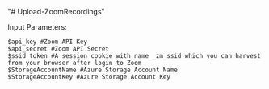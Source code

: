 "# Upload-ZoomRecordings" 

Input Parameters:

	$api_key #Zoom API Key
	$api_secret #Zoom API Secret
	$ssid_token #A session cookie with name _zm_ssid which you can harvest from your browser after login to Zoom
	$StorageAccountName #Azure Storage Account Name
	$StorageAccountKey #Azure Storage Account Key
